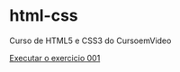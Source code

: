 # html-css
 Curso de HTML5 e CSS3 do CursoemVideo

<a href="https://mariaalveseduarda.github.io/html-css/exercicio/ex001/"> Executar o exercicio 001</a>